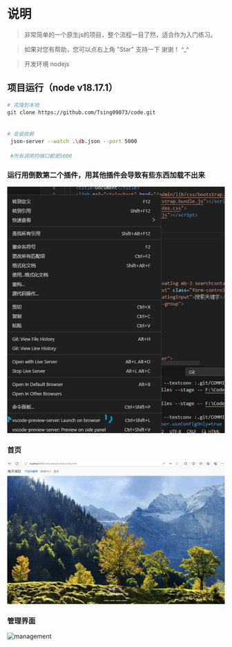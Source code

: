 # 说明

>  非常简单的一个原生js的项目，整个流程一目了然，适合作为入门练习。

>  如果对您有帮助，您可以点右上角 "Star" 支持一下 谢谢！ ^_^

>  开发环境 nodejs



## 项目运行（node v18.17.1）
``` bash
# 克隆到本地
git clone https://github.com/Tsing09073/code.git


# 安装依赖
 json-server --watch .\db.json --port 5000

 #所有调用的端口都是5000

```
### 运行用倒数第二个插件，用其他插件会导致有些东西加载不出来
![image](./Znotes/te.png)

### 首页
![home](./Znotes/star1.png)
### 管理界面
![management](./Znotes/star2.png)
